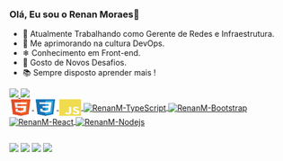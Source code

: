 ### Olá, Eu sou o Renan Moraes👋


- 🔭 Atualmente Trabalhando como Gerente de Redes e Infraestrutura.
- 🌱 Me aprimorando na cultura DevOps.
- ❄ Conhecimento em Front-end.
- 🎯 Gosto de Novos Desafios.
- 📚 Sempre disposto aprender mais !

 <div>
  <a href="https://github.com/renanmoraez">
  <img height="180em" src="https://github-readme-stats.vercel.app/api?username=renanmoraez&show_icons=true&theme=vue-dark&include_all_commits=true&count_private=true"/>
  <img height="180em" src="https://github-readme-stats.vercel.app/api/top-langs/?username=renanmoraez&layout=compact&langs_count=7&theme=vue-dark"/>
</div>
<div style="display: inline_block">
  <img align="center" alt="RenanM-HTML" height="30" width="40" src="https://raw.githubusercontent.com/devicons/devicon/master/icons/html5/html5-original.svg">
  <img align="center" alt="RenanM-CSS" height="30" width="40" src="https://raw.githubusercontent.com/devicons/devicon/master/icons/css3/css3-original.svg">
  <img align="center" alt="RenanM-Js" height="30" width="40" src="https://raw.githubusercontent.com/devicons/devicon/master/icons/javascript/javascript-plain.svg"> 
  <img align="center" alt="RenanM-TypeScript" height="30" width="30" src="https://cdn.jsdelivr.net/gh/devicons/devicon/icons/typescript/typescript-original.svg"> 
  <img align="center" alt="RenanM-Bootstrap" height="30" width="30" src="https://cdn.jsdelivr.net/gh/devicons/devicon/icons/bootstrap/bootstrap-plain.svg"> 
  <img align="center" alt="RenanM-React" height="30" width="30" src="https://user-images.githubusercontent.com/37508509/136643160-2d9f795c-90fb-4cdf-a06c-318906df0902.png"> 
  <img align="center" alt="RenanM-Nodejs" height="30" width="30" src="https://cdn.jsdelivr.net/gh/devicons/devicon/icons/nodejs/nodejs-original.svg"> 
</div>
  
 ##
  
 <div>
  <a href="https://www.facebook.com/renan.moraes.359" target="_blank"><img src="https://img.shields.io/badge/Facebook-1877F2?style=for-the-badge&logo=facebook&logoColor=white" target="_blank"></a>
  <a href="https://instagram.com/renann_moraes/" target="_blank"><img src="https://img.shields.io/badge/-Instagram-%23E4405F?style=for-the-badge&logo=instagram&logoColor=white" target="_blank"></a>
  <a href = "mailto:renanmoraesaraujo@gmail.com"><img src="https://img.shields.io/badge/-Gmail-%23333?style=for-the-badge&logo=gmail&logoColor=white" target="_blank"></a>
  <a href="https://www.linkedin.com/in/renan-moraes-548298b5/" target="_blank"><img src="https://img.shields.io/badge/-LinkedIn-%230077B5?style=for-the-badge&logo=linkedin&logoColor=white" target="_blank"></a>
   
  </div>
